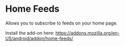 # Home Feeds

Allows you to subscribe to feeds on your home page.

Install the add-on here: https://addons.mozilla.org/en-US/android/addon/home-feeds/
